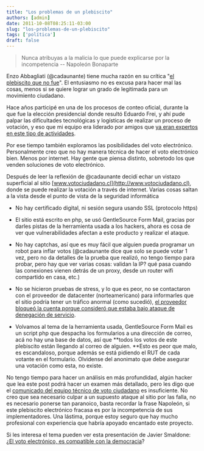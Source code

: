 ```yaml
---
title: "Los problemas de un plebiscito"
authors: [admin]
date: 2011-10-08T08:25:11-03:00
slug: "los-problemas-de-un-plebiscito"
tags: ['política']
draft: false
---
```


> Nunca atribuyas a la malicia lo que puede explicarse por la
> incompetencia -- Napoleón Bonaparte

Enzo Abbagliati (\@cadaunante) tiene mucha razón en su crítica 
"[el plebiscito que no fue](http://www.cadaunadas.net/2011/10/el-plebiscito-que-no-fue.html)".
El entusiasmo no es excusa para hacer mal las cosas, menos si se quiere
lograr un grado de legitimada para un movimiento ciudadano.

Hace años participé en una de los procesos de conteo oficial, durante la
que fue la elección presidencial donde resultó Eduardo Frei, y ahí pude
palpar las dificultades tecnológicas y logísticas de realizar un proceso
de votación, y eso que mi equipo era liderado por amigos que 
[ya eran expertos en este tipo de actividades](/blog/2008/10/los-hackers-del-5-de-octubre.html).

Por ese tiempo también exploramos las posibilidades del voto
electrónico. Personalmente creo que no hay manera técnica de hacer el
voto electrónico bien. Menos por internet. Hay gente que piensa
distinto, sobretodo los que venden soluciones de voto electrónico.

Después de leer la reflexión de \@cadaunante decidí echar un vistazo
superficial al sitio
[www.votociudadano.cl](http://www.votociudadano.cl), donde se puede
realizar la votación a través de internet. Varias cosas saltan a la
vista desde el punto de vista de la seguridad informática

-   No hay certificado digital, ni sesión segura usando SSL (protocolo
    https)

-   El sitio está escrito en php, se usó GentleSource Form Mail, gracias
    por darles pistas de la herramienta usada a los hackers, ahora es
    cosa de ver que vulnerabilidades afectan a este producto y realizar
    el ataque.

-   No hay captchas, así que es muy fácil que alguien pueda programar un
    robot para inflar votos (\@cadaunante dice que solo se puede votar 1
    vez, pero no da detalles de la prueba que realizó, no tengo tiempo
    para probar, pero hay que ver varias cosas: validan la IP? qué pasa
    cuando las conexiones vienen detrás de un proxy, desde un router
    wifi compartido en casa, etc.)

-   No se hicieron pruebas de stress, y lo que es peor, no se
    contactaron con el proveedor de datacenter (norteamericano) para
    informarles que el sitio podría tener un tráfico anormal (como
    sucedió), [el proveedor bloqueó la cuenta porque consideró que
    estaba bajo ataque de denegación de
    servicio](http://www.votociudadano.cl/contenido/comunicadoVC.php).

-   Volvamos al tema de la herramienta usada, GentleSource Form Mail es
    un script php que despacha los formularios a una dirección de
    correo, acá no hay una base de datos, así que *\*todos los votos de
    este plebiscito están llegando al correo de alguien. \**Esto es peor
    que malo, es escandaloso, porque además se está pidiendo el RUT de
    cada votante en el formulario. Olvidense del anonimato que debe
    asegurar una votación como esta, no existe.

No tengo tiempo para hacer un análisis en más profundidad, algún hacker
que lea este post podrá hacer un examen más detallado, pero les digo que el 
[comunicado del equipo técnico de voto ciudadano](http://www.votociudadano.cl/contenido/comunicadoVC.php) es
insuficiente. No creo que sea necesario culpar a un supuesto ataque al
sitio por las falla, no es necesario ponerse tan paranoico, basta
recordar la frase Napoleón, si este plebiscito electrónico fracasa es
por la incompetencia de sus implementadores. Una lástima, porque estoy
seguro que hay mucho profesional con experiencia que habría apoyado
encantado este proyecto.

Si les interesa el tema pueden ver esta presentación de Javier Smaldone:
¿[El voto electrónico, es compatible con la democracia](http://blog.smaldone.com.ar/files/evoto/voto_electronico.pdf)?
